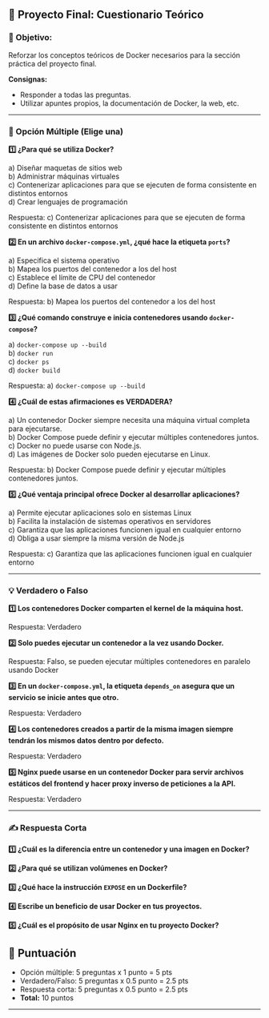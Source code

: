## 📝 Proyecto Final: Cuestionario Teórico

### 🎯 Objetivo:

Reforzar los conceptos teóricos de Docker necesarios para la sección práctica del proyecto final.

**Consignas:**

- Responder a todas las preguntas.
- Utilizar apuntes propios, la documentación de Docker, la web, etc.

---

### **🧩 Opción Múltiple (Elige una)**

**1️⃣ ¿Para qué se utiliza Docker?**

a) Diseñar maquetas de sitios web  
b) Administrar máquinas virtuales  
c) Contenerizar aplicaciones para que se ejecuten de forma consistente en distintos entornos  
d) Crear lenguajes de programación

Respuesta: c) Contenerizar aplicaciones para que se ejecuten de forma consistente en distintos entornos

**2️⃣ En un archivo `docker-compose.yml`, ¿qué hace la etiqueta `ports`?**

a) Especifica el sistema operativo  
b) Mapea los puertos del contenedor a los del host  
c) Establece el límite de CPU del contenedor  
d) Define la base de datos a usar

Respuesta: b) Mapea los puertos del contenedor a los del host  

**3️⃣ ¿Qué comando construye e inicia contenedores usando `docker-compose`?**

a) `docker-compose up --build`  
b) `docker run`  
c) `docker ps`  
d) `docker build`

Respuesta: a) `docker-compose up --build`  

**4️⃣ ¿Cuál de estas afirmaciones es VERDADERA?**

a) Un contenedor Docker siempre necesita una máquina virtual completa para ejecutarse.  
b) Docker Compose puede definir y ejecutar múltiples contenedores juntos.  
c) Docker no puede usarse con Node.js.  
d) Las imágenes de Docker solo pueden ejecutarse en Linux.

Respuesta: b) Docker Compose puede definir y ejecutar múltiples contenedores juntos.  

**5️⃣ ¿Qué ventaja principal ofrece Docker al desarrollar aplicaciones?**

a) Permite ejecutar aplicaciones solo en sistemas Linux  
b) Facilita la instalación de sistemas operativos en servidores  
c) Garantiza que las aplicaciones funcionen igual en cualquier entorno  
d) Obliga a usar siempre la misma versión de Node.js

Respuesta: c) Garantiza que las aplicaciones funcionen igual en cualquier entorno 

---

### **💡 Verdadero o Falso**

**1️⃣ Los contenedores Docker comparten el kernel de la máquina host.**

Respuesta: Verdadero

**2️⃣ Solo puedes ejecutar un contenedor a la vez usando Docker.**

Respuesta: Falso, se pueden ejecutar múltiples contenedores en paralelo usando Docker

**3️⃣ En un `docker-compose.yml`, la etiqueta `depends_on` asegura que un servicio se inicie antes que otro.**

Respuesta: Verdadero

**4️⃣ Los contenedores creados a partir de la misma imagen siempre tendrán los mismos datos dentro por defecto.**

Respuesta: Verdadero

**5️⃣ Nginx puede usarse en un contenedor Docker para servir archivos estáticos del frontend y hacer proxy inverso de peticiones a la API.**

Respuesta: Verdadero

---

### **✍️ Respuesta Corta**

**1️⃣ ¿Cuál es la diferencia entre un contenedor y una imagen en Docker?**

**2️⃣ ¿Para qué se utilizan volúmenes en Docker?**

**3️⃣ ¿Qué hace la instrucción `EXPOSE` en un Dockerfile?**

**4️⃣ Escribe un beneficio de usar Docker en tus proyectos.**

**5️⃣ ¿Cuál es el propósito de usar Nginx en tu proyecto Docker?**

## 🏅 Puntuación

- Opción múltiple: 5 preguntas x 1 punto = 5 pts
- Verdadero/Falso: 5 preguntas x 0.5 punto = 2.5 pts
- Respuesta corta: 5 preguntas x 0.5 punto = 2.5 pts
- **Total:** 10 puntos

---
